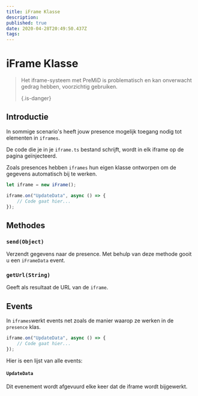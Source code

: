 ```yaml
---
title: iFrame Klasse
description:
published: true
date: 2020-04-28T20:49:50.437Z
tags:
---
```


# iFrame Klasse
> Het iframe-systeem met PreMiD is problematisch en kan onverwacht gedrag hebben, voorzichtig gebruiken. 
> 
> {.is-danger}

## Introductie

In sommige scenario's heeft jouw presence mogelijk toegang nodig tot elementen in `iframes`.

De code die je in je `iframe.ts` bestand schrijft, wordt in elk iframe op de pagina geïnjecteerd.

Zoals presences hebben `iframes` hun eigen klasse ontworpen om de gegevens automatisch bij te werken.

```typescript
let iframe = new iFrame();

iframe.on("UpdateData", async () => {
    // Code gaat hier...
});
```

## Methodes

### `send(Object)`
Verzendt gegevens naar de presence. Met behulp van deze methode gooit u een `iFrameData` event.

### `getUrl(String)`
Geeft als resultaat de URL van de `iframe`.

## Events
In `iframes`werkt events net zoals de manier waarop ze werken in de `presence` klas.

```typescript
iframe.on("UpdateData", async () => {
    // Code gaat hier...
});
```

Hier is een lijst van alle events:

#### `UpdateData`

Dit evenement wordt afgevuurd elke keer dat de iframe wordt bijgewerkt.